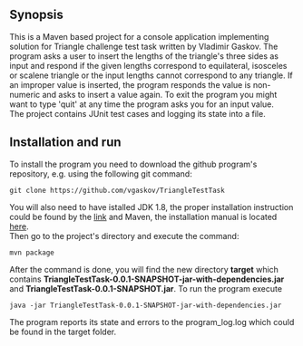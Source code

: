## Synopsis
This is a Maven based project for a console application implementing solution for Triangle challenge test task written by Vladimir Gaskov. The program asks a user to insert the lengths of the triangle's three sides as input and respond if the given lengths correspond to equilateral, isosceles or scalene triangle or the input lengths cannot correspond to any triangle. If an improper value is inserted, the program responds the value is non-numeric and asks to insert a value again.
To exit the program you might want to type 'quit' at any time the program asks you for an input value.<br>
The project contains JUnit test cases and logging its state into a file.

## Installation and run
To install the program you need to download the github program's repository, e.g. using the following git command:
```
git clone https://github.com/vgaskov/TriangleTestTask
```
You will also need to have istalled JDK 1.8, the proper installation instruction could be found by the <a href="https://docs.oracle.com/javase/8/docs/technotes/guides/install/install_overview.html">link</a> and Maven, the installation manual is located <a href="https://maven.apache.org/install.html">here</a>.<br>
Then go to the project's directory and execute the command:
```
mvn package
```
After the command is done, you will find the new directory <b>target</b> which contains <b>TriangleTestTask-0.0.1-SNAPSHOT-jar-with-dependencies.jar</b> and <b>TriangleTestTask-0.0.1-SNAPSHOT.jar</b>.
To run the program execute
```
java -jar TriangleTestTask-0.0.1-SNAPSHOT-jar-with-dependencies.jar
```
The program reports its state and errors to the program_log.log which could be found in the target folder.